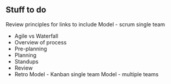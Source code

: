 ## Stuff to do
Review principles for links to include
Model - scrum single team
* Agile vs Waterfall
* Overview of process
* Pre-planning
* Planning
* Standups
* Review
* Retro 
Model - Kanban single team
Model - multiple teams
